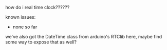 how do i real time clock??????


known issues:

- none so far


we've also got the DateTime class from arduino's RTClib here, maybe find some way to expose that as well?